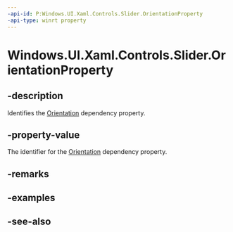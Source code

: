 ```yaml
---
-api-id: P:Windows.UI.Xaml.Controls.Slider.OrientationProperty
-api-type: winrt property
---
```


<!-- Property syntax
public Windows.UI.Xaml.DependencyProperty OrientationProperty { get; }
-->

# Windows.UI.Xaml.Controls.Slider.OrientationProperty

## -description
Identifies the [Orientation](slider_orientation.md) dependency property.



## -property-value
The identifier for the [Orientation](slider_orientation.md) dependency property.

## -remarks

## -examples

## -see-also
